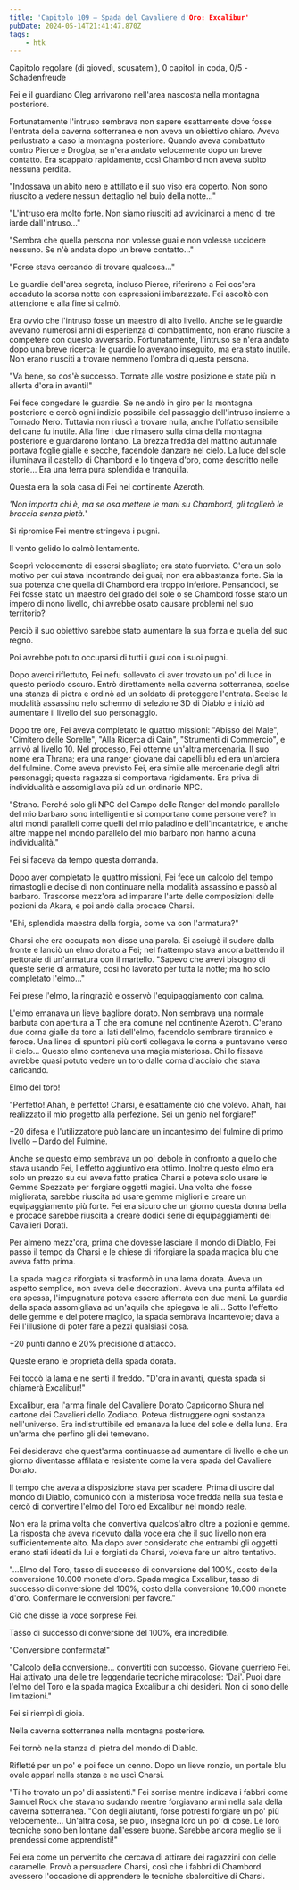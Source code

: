 ```yaml
---
title: 'Capitolo 109 – Spada del Cavaliere d'Oro: Excalibur'
pubDate: 2024-05-14T21:41:47.870Z
tags:
    - htk
---
```


Capitolo regolare (di giovedì, scusatemi),
0 capitoli in coda, 0/5
-Schadenfreude

Fei e il guardiano Oleg arrivarono nell'area nascosta nella montagna posteriore.

Fortunatamente l'intruso sembrava non sapere esattamente dove fosse l'entrata della caverna sotterranea e non aveva un obiettivo chiaro. Aveva perlustrato a caso la montagna posteriore. Quando aveva combattuto contro Pierce e Drogba, se n'era andato velocemente dopo un breve contatto. Era scappato rapidamente, così Chambord non aveva subìto nessuna perdita.

"Indossava un abito nero e attillato e il suo viso era coperto. Non sono riuscito a vedere nessun dettaglio nel buio della notte..."

"L'intruso era molto forte. Non siamo riusciti ad avvicinarci a meno di tre iarde dall'intruso..."

"Sembra che quella persona non volesse guai e non volesse uccidere nessuno. Se n'è andata dopo un breve contatto..."

"Forse stava cercando di trovare qualcosa..."

Le guardie dell'area segreta, incluso Pierce, riferirono a Fei cos'era accaduto la scorsa notte con espressioni imbarazzate. Fei ascoltò con attenzione e alla fine si calmò.

Era ovvio che l'intruso fosse un maestro di alto livello. Anche se le guardie avevano numerosi anni di esperienza di combattimento, non erano riuscite a competere con questo avversario. Fortunatamente, l'intruso se n'era andato dopo una breve ricerca; le guardie lo avevano inseguito, ma era stato inutile. Non erano riusciti a trovare nemmeno l'ombra di questa persona.

"Va bene, so cos'è successo. Tornate alle vostre posizione e state più in allerta d'ora in avanti!"

Fei fece congedare le guardie. Se ne andò in giro per la montagna posteriore e cercò ogni indizio possibile del passaggio dell'intruso insieme a Tornado Nero. Tuttavia non riuscì a trovare nulla, anche l'olfatto sensibile del cane fu inutile. Alla fine i due rimasero sulla cima della montagna posteriore e guardarono lontano. La brezza fredda del mattino autunnale portava foglie gialle e secche, facendole danzare nel cielo. La luce del sole illuminava il castello di Chambord e lo tingeva d'oro, come descritto nelle storie... Era una terra pura splendida e tranquilla.

Questa era la sola casa di Fei nel continente Azeroth.

<em>'Non importa chi è, ma se osa mettere le mani su Chambord, gli taglierò le braccia senza pietà.</em>'

Si ripromise Fei mentre stringeva i pugni.

Il vento gelido lo calmò lentamente.

Scoprì velocemente di essersi sbagliato; era stato fuorviato. C'era un solo motivo per cui stava incontrando dei guai; non era abbastanza forte. Sia la sua potenza che quella di Chambord era troppo inferiore. Pensandoci, se Fei fosse stato un maestro del grado del sole o se Chambord fosse stato un impero di nono livello, chi avrebbe osato causare problemi nel suo territorio?

Perciò il suo obiettivo sarebbe stato aumentare la sua forza e quella del suo regno.

Poi avrebbe potuto occuparsi di tutti i guai con i suoi pugni.

Dopo averci riflettuto, Fei nefu sollevato di aver trovato un po' di luce in questo periodo oscuro. Entrò direttamente nella caverna sotterranea, scelse una stanza di pietra e ordinò ad un soldato di proteggere l'entrata. Scelse la modalità assassino nelo schermo di selezione 3D di Diablo e iniziò ad aumentare il livello del suo personaggio.

Dopo tre ore, Fei aveva completato le quattro missioni: "Abisso del Male", "Cimitero delle Sorelle", "Alla Ricerca di Cain", "Strumenti di Commercio", e arrivò al livello 10. Nel processo, Fei ottenne un'altra mercenaria. Il suo nome era Thrana; era una ranger giovane dai capelli blu ed era un'arciera del fulmine. Come aveva previsto Fei, era simile alle mercenarie degli altri personaggi; questa ragazza si comportava rigidamente. Era priva di individualità e assomigliava più ad un ordinario NPC.

"Strano. Perché solo gli NPC del Campo delle Ranger del mondo parallelo del mio barbaro sono intelligenti e si comportano come persone vere? In altri mondi paralleli come quelli del mio paladino e dell'incantatrice, e anche altre mappe nel mondo parallelo del mio barbaro non hanno alcuna individualità."

Fei si faceva da tempo questa domanda.

Dopo aver completato le quattro missioni, Fei fece un calcolo del tempo rimastogli e decise di non continuare nella modalità assassino e passò al barbaro. Trascorse mezz'ora ad imparare l'arte delle composizioni delle pozioni da Akara, e poi andò dalla procace Charsi.

"Ehi, splendida maestra della forgia, come va con l'armatura?"

Charsi che era occupata non disse una parola. Si asciugò il sudore dalla fronte e lanciò un elmo dorato a Fei; nel frattempo stava ancora battendo il pettorale di un'armatura con il martello. "Sapevo che avevi bisogno di queste serie di armature, così ho lavorato per tutta la notte; ma ho solo completato l'elmo..."

Fei prese l'elmo, la ringraziò e osservò l'equipaggiamento con calma.

L'elmo emanava un lieve bagliore dorato. Non sembrava una normale barbuta con apertura a T che era comune nel continente Azeroth. C'erano due corna gialle da toro ai lati dell'elmo, facendolo sembrare tirannico e feroce. Una linea di spuntoni più corti collegava le corna e puntavano verso il cielo... Questo elmo conteneva una magia misteriosa. Chi lo fissava avrebbe quasi potuto vedere un toro dalle corna d'acciaio che stava caricando.

Elmo del toro!

"Perfetto! Ahah, è perfetto! Charsi, è esattamente ciò che volevo. Ahah, hai realizzato il mio progetto alla perfezione. Sei un genio nel forgiare!"

+20 difesa e l'utilizzatore può lanciare un incantesimo del fulmine di primo livello – Dardo del Fulmine.

Anche se questo elmo sembrava un po' debole in confronto a quello che stava usando Fei, l'effetto aggiuntivo era ottimo. Inoltre questo elmo era solo un prezzo su cui aveva fatto pratica Charsi e poteva solo usare le Gemme Spezzate per forgiare oggetti magici. Una volta che fosse migliorata, sarebbe riuscita ad usare gemme migliori e creare un equipaggiamento più forte. Fei era sicuro che un giorno questa donna bella e procace sarebbe riuscita a creare dodici serie di equipaggiamenti dei Cavalieri Dorati.

Per almeno mezz'ora, prima che dovesse lasciare il mondo di Diablo, Fei passò il tempo da Charsi e le chiese di riforgiare la spada magica blu che aveva fatto prima.

La spada magica riforgiata si trasformò in una lama dorata. Aveva un aspetto semplice, non aveva delle decorazioni. Aveva una punta affilata ed era spessa, l'impugnatura poteva essere afferrata con due mani. La guardia della spada assomigliava ad un'aquila che spiegava le ali... Sotto l'effetto delle gemme e del potere magico, la spada sembrava  incantevole; dava a Fei l'illusione di poter fare a pezzi qualsiasi cosa.

+20 punti danno e 20% precisione d'attacco.

Queste erano le proprietà della spada dorata.

Fei toccò la lama e ne sentì il freddo. "D'ora in avanti, questa spada si chiamerà Excalibur!"

Excalibur, era l'arma finale del Cavaliere Dorato Capricorno Shura nel cartone dei Cavalieri dello Zodiaco. Poteva distruggere ogni sostanza nell'universo. Era indistruttibile ed emanava la luce del sole e della luna. Era un'arma che perfino gli dei temevano.

Fei desiderava che quest'arma continuasse ad aumentare di livello e che un giorno diventasse affilata e resistente come la vera spada del Cavaliere Dorato.

Il tempo che aveva a disposizione stava per scadere. Prima di uscire dal mondo di Diablo, comunicò con la misteriosa voce fredda nella sua testa e cercò di convertire l'elmo del Toro ed Excalibur nel mondo reale.

Non era la prima volta che convertiva qualcos'altro oltre a pozioni e gemme. La risposta che aveva ricevuto dalla voce era che il suo livello non era sufficientemente alto. Ma dopo aver considerato che entrambi gli oggetti erano stati ideati da lui e forgiati da Charsi, voleva fare un altro tentativo.

"...Elmo del Toro, tasso di successo di conversione del 100%, costo della conversione 10.000 monete d'oro. Spada magica Excalibur, tasso di successo di conversione del 100%, costo della conversione 10.000 monete d'oro. Confermare le conversioni per favore."

Ciò che disse la voce sorprese Fei.

Tasso di successo di conversione del 100%, era incredibile.

"Conversione confermata!"

"Calcolo della conversione... convertiti con successo. Giovane guerriero Fei. Hai attivato una delle tre leggendarie tecniche miracolose: 'Dai'. Puoi dare l'elmo del Toro e la spada magica Excalibur a chi desideri. Non ci sono delle limitazioni."

Fei si riempì di gioia.

Nella caverna sotterranea nella montagna posteriore.

Fei tornò nella stanza di pietra del mondo di Diablo.

Rifletté per un po' e poi fece un cenno. Dopo un lieve ronzio, un portale blu ovale apparì nella stanza e ne uscì Charsi.

"Ti ho trovato un po' di assistenti." Fei sorrise mentre indicava i fabbri come Samuel Rock che stavano sudando mentre forgiavano armi nella sala della caverna sotterranea. "Con degli aiutanti, forse potresti forgiare un po' più velocemente... Un'altra cosa, se puoi, insegna loro un po' di cose. Le loro tecniche sono ben lontane dall'essere buone. Sarebbe ancora meglio se li prendessi come apprendisti!"

Fei era come un pervertito che cercava di attirare dei ragazzini con delle caramelle. Provò a persuadere Charsi, così che i fabbri di Chambord avessero l'occasione di apprendere le tecniche sbalorditive di Charsi.
